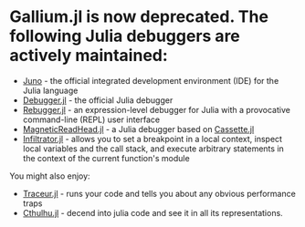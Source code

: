 # Gallium.jl is now deprecated. The following Julia debuggers are actively maintained:

- [Juno](https://junolab.org) - the official integrated development environment (IDE) for the Julia language 
- [Debugger.jl](https://github.com/JuliaDebug/Debugger.jl) - the official Julia debugger
- [Rebugger.jl](https://github.com/timholy/Rebugger.jl) - an expression-level debugger for Julia with a provocative command-line (REPL) user interface
- [MagneticReadHead.jl](https://github.com/oxinabox/MagneticReadHead.jl) - a Julia debugger based on [Cassette.jl](https://github.com/jrevels/Cassette.jl)
- [Infiltrator.jl](https://github.com/JuliaDebug/Infiltrator.jl) - allows you to set a breakpoint in a local context, inspect local variables and the call stack, and execute arbitrary statements in the context of the current function's module

You might also enjoy:

- [Traceur.jl](https://github.com/JunoLab/Traceur.jl) - runs your code and tells you about any obvious performance traps
- [Cthulhu.jl](https://github.com/JuliaDebug/Cthulhu.jl) - decend into julia code and see it in all its representations.
